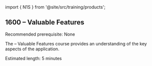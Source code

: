 import { N1S } from '@site/src/training/products';

## 1600 <N1S /> – Valuable Features

Recommended prerequisite: None

The <N1S /> – Valuable Features course provides an understanding of the key aspects of the application.

Estimated length:  5 minutes
